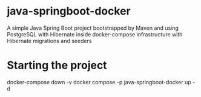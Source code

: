 # java-springboot-docker
A simple Java Spring Boot project bootstrapped by Maven and using PostgreSQL with Hibernate inside docker-compose infrastructure with Hibernate migrations and seeders

# Starting the project
docker-compose down -v
docker compose -p java-springboot-docker up -d
